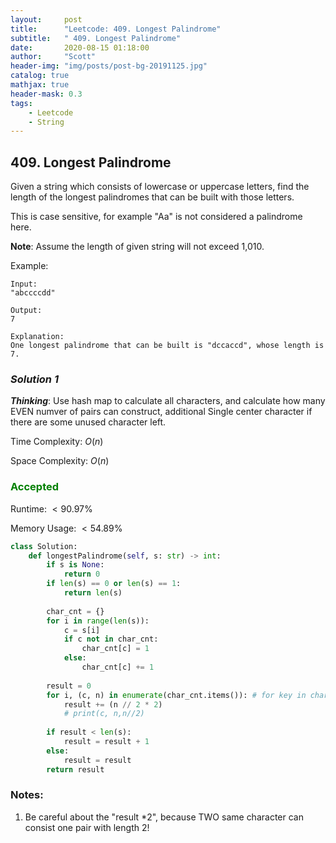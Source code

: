 ```yaml
---
layout:     post
title:      "Leetcode: 409. Longest Palindrome"
subtitle:   " 409. Longest Palindrome"
date:       2020-08-15 01:18:00
author:     "Scott"
header-img: "img/posts/post-bg-20191125.jpg"
catalog: true
mathjax: true
header-mask: 0.3
tags:
    - Leetcode
    - String
---
```





## 409. Longest Palindrome
Given a string which consists of lowercase or uppercase letters, find the length of the longest palindromes that can be built with those letters.

This is case sensitive, for example "Aa" is not considered a palindrome here.

**Note**:
Assume the length of given string will not exceed 1,010. 

Example:
```
Input:
"abccccdd"

Output:
7

Explanation:
One longest palindrome that can be built is "dccaccd", whose length is 7.
```


### *Solution 1*
***Thinking***: Use hash map to calculate all characters, and calculate how many EVEN numver of pairs can construct, additional Single center character if there are some unused character left.

Time Complexity: $O(n)$

Space Complexity: $O(n)$

### <font color='green'>Accepted</font> 
Runtime: $< 90.97\%$

Memory Usage: $< 54.89\%$

```python
class Solution:
    def longestPalindrome(self, s: str) -> int:
        if s is None:
            return 0
        if len(s) == 0 or len(s) == 1:
            return len(s)
        
        char_cnt = {}
        for i in range(len(s)):
            c = s[i]
            if c not in char_cnt:
                char_cnt[c] = 1
            else:
                char_cnt[c] += 1
        
        result = 0
        for i, (c, n) in enumerate(char_cnt.items()): # for key in char_cnt:
            result += (n // 2 * 2)
            # print(c, n,n//2)
        
        if result < len(s):
            result = result + 1
        else:
            result = result
        return result
```
### Notes: 
1. Be careful about the "result *2", because TWO same character can consist one pair with length 2!